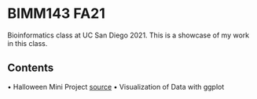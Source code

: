 # BIMM143 FA21
Bioinformatics class at UC San Diego 2021.
This is a showcase of my work in this class.

## Contents
• Halloween Mini Project [source](https://github.com/SodiumNoodles/bimm143/blob/main/Class10/Lab10_Halloween_Mini_Project.Rmd)
• Visualization of Data with ggplot
